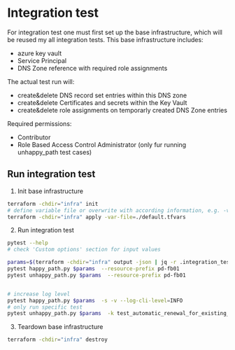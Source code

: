 # Integration test

For integration test one must first set up the base infrastructure, which will be reused my all integration tests. This base infrastructure includes:

- azure key vault
- Service Principal
- DNS Zone reference with required role assignments

The actual test run will:

- create&delete DNS record set entries within this DNS zone
- create&delete Certificates and secrets within the Key Vault
- create&delete role assignments on temporarly created DNS Zone entries

Required permissions:

- Contributor
- Role Based Access Control Administrator (only fur running unhappy_path test cases)

## Run integration test

1. Init base infrastructure

```bash
terraform -chdir="infra" init
# define variable file or overwrite with according information, e.g. -var azuread_application_display_name="my-name"
terraform -chdir="infra" apply -var-file=./default.tfvars
```

2. Run integration test

```bash
pytest --help
# check 'Custom options' section for input values
```

```bash
params=$(terraform -chdir="infra" output -json | jq -r .integration_test_params.value)
pytest happy_path.py $params  --resource-prefix pd-fb01
pytest unhappy_path.py $params  --resource-prefix pd-fb01


# increase log level
pytest happy_path.py $params  -s -v --log-cli-level=INFO
# only run specific test
pytest unhappy_path.py $params  -k test_automatic_renewal_for_existing_cert_multiple_domains_overwritten
```

3. Teardown base infrastructure

```bash
terraform -chdir="infra" destroy
```

